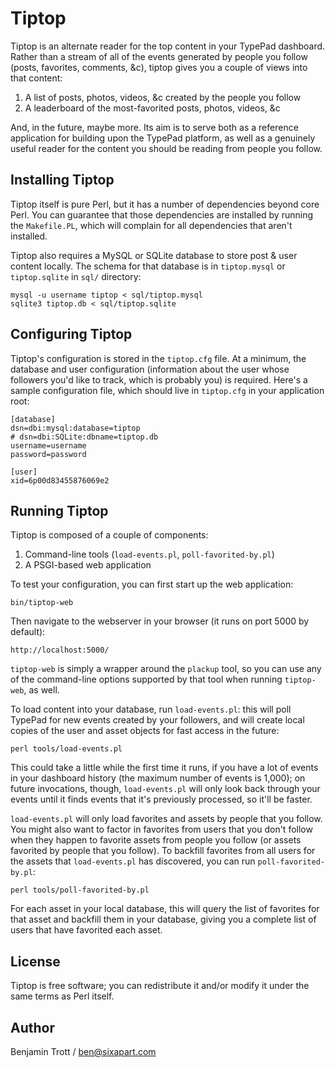 Tiptop
======

Tiptop is an alternate reader for the top content in your TypePad dashboard.
Rather than a stream of all of the events generated by people you follow
(posts, favorites, comments, &c), tiptop gives you a couple of views into that
content:

1. A list of posts, photos, videos, &c created by the people you follow
2. A leaderboard of the most-favorited posts, photos, videos, &c

And, in the future, maybe more. Its aim is to serve both as a reference
application for building upon the TypePad platform, as well as a genuinely
useful reader for the content you should be reading from people you follow.


Installing Tiptop
-----------------

Tiptop itself is pure Perl, but it has a number of dependencies beyond core
Perl. You can guarantee that those dependencies are installed by running the
`Makefile.PL`, which will complain for all dependencies that aren't installed.

Tiptop also requires a MySQL or SQLite database to store post & user
content locally.  The schema for that database is in `tiptop.mysql` or
`tiptop.sqlite` in `sql/` directory:

    mysql -u username tiptop < sql/tiptop.mysql
    sqlite3 tiptop.db < sql/tiptop.sqlite

Configuring Tiptop
------------------

Tiptop's configuration is stored in the `tiptop.cfg` file. At a minimum,
the database and user configuration (information about the user whose
followers you'd like to track, which is probably you) is required. Here's
a sample configuration file, which should live in `tiptop.cfg` in your
application root:

    [database]
    dsn=dbi:mysql:database=tiptop
    # dsn=dbi:SQLite:dbname=tiptop.db
    username=username
    password=password
    
    [user]
    xid=6p00d83455876069e2


Running Tiptop
--------------

Tiptop is composed of a couple of components:

1. Command-line tools (`load-events.pl`, `poll-favorited-by.pl`)
2. A PSGI-based web application

To test your configuration, you can first start up the web application:

    bin/tiptop-web

Then navigate to the webserver in your browser (it runs on port 5000 by
default):

    http://localhost:5000/

`tiptop-web` is simply a wrapper around the `plackup` tool, so you can use
any of the command-line options supported by that tool when running
`tiptop-web`, as well.

To load content into your database, run `load-events.pl`: this will poll
TypePad for new events created by your followers, and will create local copies
of the user and asset objects for fast access in the future:

    perl tools/load-events.pl

This could take a little while the first time it runs, if you have a lot of
events in your dashboard history (the maximum number of events is 1,000); on
future invocations, though, `load-events.pl` will only look back through
your events until it finds events that it's previously processed, so it'll
be faster.

`load-events.pl` will only load favorites and assets by people that you
follow. You might also want to factor in favorites from users that you don't
follow when they happen to favorite assets from people you follow (or assets
favorited by people that you follow). To backfill favorites from all users
for the assets that `load-events.pl` has discovered, you can run
`poll-favorited-by.pl`:

    perl tools/poll-favorited-by.pl

For each asset in your local database, this will query the list of favorites
for that asset and backfill them in your database, giving you a complete
list of users that have favorited each asset.


License
-------
Tiptop is free software; you can redistribute it and/or modify it under
the same terms as Perl itself.


Author
------
Benjamin Trott / ben@sixapart.com
